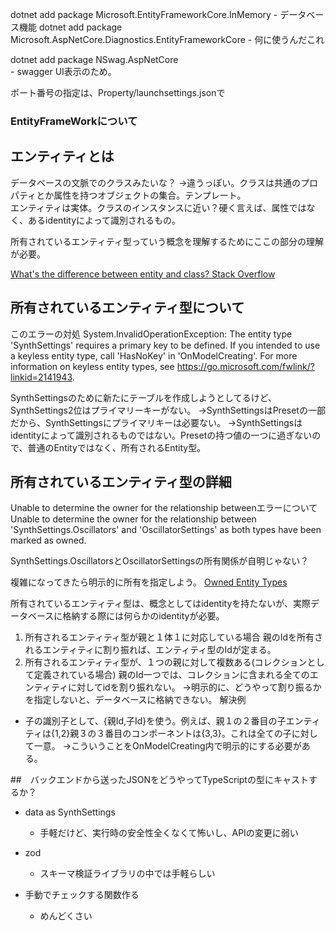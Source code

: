
dotnet add package Microsoft.EntityFrameworkCore.InMemory
    - データベース機能
dotnet add package Microsoft.AspNetCore.Diagnostics.EntityFrameworkCore
    - 何に使うんだこれ




dotnet add package NSwag.AspNetCore  
    - swagger UI表示のため。

ポート番号の指定は、Property/launchsettings.jsonで

### EntityFrameWorkについて

## エンティティとは
データベースの文脈でのクラスみたいな？
→違うっぽい。クラスは共通のプロパティとか属性を持つオブジェクトの集合。テンプレート。  
エンティティは実体。クラスのインスタンスに近い？硬く言えば、属性ではなく、あるidentityによって識別されるもの。 

所有されているエンティティ型っていう概念を理解するためにここの部分の理解が必要。

[What's the difference between entity and class? Stack Overflow](https://stackoverflow.com/questions/2550197/whats-the-difference-between-entity-and-class)

## 所有されているエンティティ型について
このエラーの対処
System.InvalidOperationException: The entity type 'SynthSettings' requires a primary key to be defined. If you intended to use a keyless entity type, call 'HasNoKey' in 'OnModelCreating'. For more information on keyless entity types, see https://go.microsoft.com/fwlink/?linkid=2141943.

SynthSettingsのために新たにテーブルを作成しようとしてるけど、SynthSettings2位はプライマリーキーがない。
→SynthSettingsはPresetの一部だから、SynthSettingsにプライマリキーは必要ない。
→SynthSettingsはidentityによって識別されるものではない。Presetの持つ値の一つに過ぎないので、普通のEntityではなく、所有されるEntity型。

## 所有されているエンティティ型の詳細
Unable to determine the owner for the relationship betweenエラーについて
Unable to determine the owner for the relationship between 'SynthSettings.Oscillators' and 'OscillatorSettings' as both types have been marked as owned.

SynthSettings.OscillatorsとOscillatorSettingsの所有関係が自明じゃない？

複雑になってきたら明示的に所有を指定しよう。
[Owned Entity Types](https://learn.microsoft.com/en-us/ef/core/modeling/owned-entities)

所有されているエンティティ型は、概念としてはidentityを持たないが、実際データベースに格納する際には何らかのidentityが必要。
1. 所有されるエンティティ型が親と１体１に対応している場合
親のIdを所有されるエンティティに割り振れば、エンティティ型のIdが定まる。
2. 所有されるエンティティ型が、１つの親に対して複数ある(コレクションとして定義されている場合)
親のId一つでは、コレクションに含まれる全てのエンティティに対してidを割り振れない。
→明示的に、どうやって割り振るかを指定しないと、データベースに格納できない。
解決例
- 子の識別子として、{親Id,子Id}を使う。例えば、親１の２番目の子エンティティは{1,2}親３の３番目のコンポーネントは{3,3}。これは全ての子に対して一意。
→こういうことをOnModelCreating内で明示的にする必要がある。

##　バックエンドから送ったJSONをどうやってTypeScriptの型にキャストするか？
- data as SynthSettings
    - 手軽だけど、実行時の安全性全くなくて怖いし、APIの変更に弱い

- zod
    - スキーマ検証ライブラリの中では手軽らしい

- 手動でチェックする関数作る
    - めんどくさい
